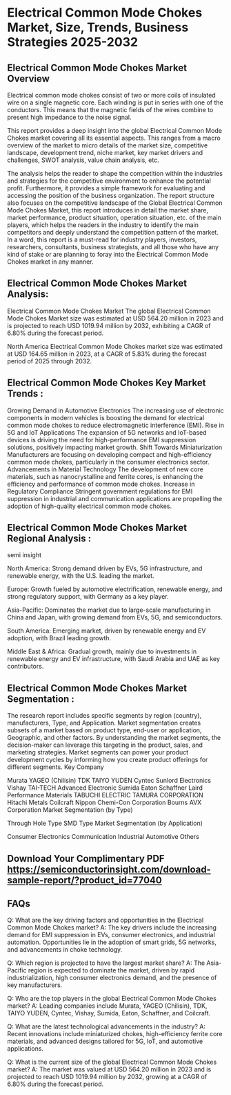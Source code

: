 # Electrical Common Mode Chokes Market, Size, Trends, Business Strategies 2025-2032

## Electrical Common Mode Chokes Market Overview
Electrical common mode chokes consist of two or more coils of insulated wire on a single magnetic core. Each winding is put in series with one of the conductors. This means that the magnetic fields of the wires combine to present high impedance to the noise signal.

This report provides a deep insight into the global Electrical Common Mode Chokes market covering all its essential aspects. This ranges from a macro overview of the market to micro details of the market size, competitive landscape, development trend, niche market, key market drivers and challenges, SWOT analysis, value chain analysis, etc.

The analysis helps the reader to shape the competition within the industries and strategies for the competitive environment to enhance the potential profit. Furthermore, it provides a simple framework for evaluating and accessing the position of the business organization. The report structure also focuses on the competitive landscape of the Global Electrical Common Mode Chokes Market, this report introduces in detail the market share, market performance, product situation, operation situation, etc. of the main players, which helps the readers in the industry to identify the main competitors and deeply understand the competition pattern of the market.
In a word, this report is a must-read for industry players, investors, researchers, consultants, business strategists, and all those who have any kind of stake or are planning to foray into the Electrical Common Mode Chokes market in any manner.

## Electrical Common Mode Chokes Market Analysis:
Electrical Common Mode Chokes Market
The global Electrical Common Mode Chokes Market size was estimated at USD 564.20 million in 2023 and is projected to reach USD 1019.94 million by 2032, exhibiting a CAGR of 6.80% during the forecast period.

North America Electrical Common Mode Chokes market size was estimated at USD 164.65 million in 2023, at a CAGR of 5.83% during the forecast period of 2025 through 2032.

## Electrical Common Mode Chokes Key Market Trends  :
Growing Demand in Automotive Electronics
The increasing use of electronic components in modern vehicles is boosting the demand for electrical common mode chokes to reduce electromagnetic interference (EMI).
Rise in 5G and IoT Applications
The expansion of 5G networks and IoT-based devices is driving the need for high-performance EMI suppression solutions, positively impacting market growth.
Shift Towards Miniaturization
Manufacturers are focusing on developing compact and high-efficiency common mode chokes, particularly in the consumer electronics sector.
Advancements in Material Technology
The development of new core materials, such as nanocrystalline and ferrite cores, is enhancing the efficiency and performance of common mode chokes.
Increase in Regulatory Compliance
Stringent government regulations for EMI suppression in industrial and communication applications are propelling the adoption of high-quality electrical common mode chokes.
## Electrical Common Mode Chokes Market Regional Analysis :
semi insight

North America:
Strong demand driven by EVs, 5G infrastructure, and renewable energy, with the U.S. leading the market.

Europe:
Growth fueled by automotive electrification, renewable energy, and strong regulatory support, with Germany as a key player.

Asia-Pacific:
Dominates the market due to large-scale manufacturing in China and Japan, with growing demand from EVs, 5G, and semiconductors.

South America:
Emerging market, driven by renewable energy and EV adoption, with Brazil leading growth.

Middle East & Africa:
Gradual growth, mainly due to investments in renewable energy and EV infrastructure, with Saudi Arabia and UAE as key contributors.

## Electrical Common Mode Chokes Market Segmentation :
The research report includes specific segments by region (country), manufacturers, Type, and Application. Market segmentation creates subsets of a market based on product type, end-user or application, Geographic, and other factors. By understanding the market segments, the decision-maker can leverage this targeting in the product, sales, and marketing strategies. Market segments can power your product development cycles by informing how you create product offerings for different segments.
Key Company

Murata
YAGEO (Chilisin)
TDK
TAIYO YUDEN
Cyntec
Sunlord Electronics
Vishay
TAI-TECH Advanced Electronic
Sumida
Eaton
Schaffner
Laird Performance Materials
TABUCHI ELECTRIC
TAMURA CORPORATION
Hitachi Metals
Coilcraft
Nippon Chemi-Con Corporation
Bourns
AVX Corporation
Market Segmentation (by Type)

Through Hole Type
SMD Type
Market Segmentation (by Application)

Consumer Electronics
Communication
Industrial
Automotive
Others

## Download Your Complimentary PDF  https://semiconductorinsight.com/download-sample-report/?product_id=77040

## FAQs
 

Q: What are the key driving factors and opportunities in the Electrical Common Mode Chokes market?
A: The key drivers include the increasing demand for EMI suppression in EVs, consumer electronics, and industrial automation. Opportunities lie in the adoption of smart grids, 5G networks, and advancements in choke technology.

Q: Which region is projected to have the largest market share?
A: The Asia-Pacific region is expected to dominate the market, driven by rapid industrialization, high consumer electronics demand, and the presence of key manufacturers.

Q: Who are the top players in the global Electrical Common Mode Chokes market?
A: Leading companies include Murata, YAGEO (Chilisin), TDK, TAIYO YUDEN, Cyntec, Vishay, Sumida, Eaton, Schaffner, and Coilcraft.

Q: What are the latest technological advancements in the industry?
A: Recent innovations include miniaturized chokes, high-efficiency ferrite core materials, and advanced designs tailored for 5G, IoT, and automotive applications.

Q: What is the current size of the global Electrical Common Mode Chokes market?
A: The market was valued at USD 564.20 million in 2023 and is projected to reach USD 1019.94 million by 2032, growing at a CAGR of 6.80% during the forecast period.

